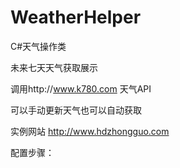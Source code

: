 # WeatherHelper
C#天气操作类

未来七天天气获取展示

调用http://www.k780.com 天气API

可以手动更新天气也可以自动获取

实例网站 http://www.hdzhongguo.com


配置步骤：

